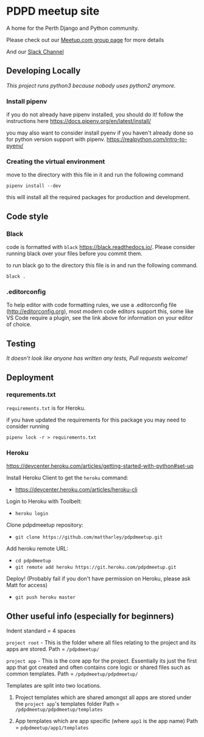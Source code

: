# PDPD meetup site

A home for the Perth Django and Python community.

Please check out our [Meetup.com group page](http://www.meetup.com/Perth-Django-Users-Group/) for more details

And our [Slack Channel](https://pdpdmeetup-slack.herokuapp.com/)

## Developing Locally

*This project runs python3 because nobody uses python2 anymore.*

### Install pipenv

if you do not already have pipenv installed, you should do it!
follow the instructions here <https://docs.pipenv.org/en/latest/install/>

you may also want to consider install pyenv if you haven't already done so for python version support with pipenv.
<https://realpython.com/intro-to-pyenv/>

### Creating the virtual environment

move to the directory with this file in it and run the following command

    pipenv install --dev

this will install all the required packages for production and development.

## Code style

### Black

code is formatted with `black` <https://black.readthedocs.io/>. Please consider running black over your files before you commit them. 

to run black go to the directory this file is in and run the following command.

    black .

### .editorconfig

To help editor with code formatting rules, we use a .editorconfig file (<http://editorconfig.org>), most modern code editors support this, some like VS Code require a plugin, see the link above for information on your editor of choice.

## Testing

*It doesn't look like anyone has written any tests, Pull requests welcome!*

## Deployment

### requrements.txt

`requirements.txt` is for Heroku.

if you have updated the requirements for this package you may need to consider running 

    pipenv lock -r > requirements.txt

### Heroku

https://devcenter.heroku.com/articles/getting-started-with-python#set-up

Install Heroku Client to get the `heroku` command:

- https://devcenter.heroku.com/articles/heroku-cli

Login to Heroku with Toolbelt:

- `heroku login`

Clone pdpdmeetup repository:

- `git clone https://github.com/mattharley/pdpdmeetup.git`

Add heroku remote URL:

- `cd pdpdmeetup`
- `git remote add heroku https://git.heroku.com/pdpdmeetup.git`

Deploy! (Probably fail if you don't have permission on Heroku, please ask Matt for access)

- `git push heroku master`

## Other useful info (especially for beginners)

Indent standard = 4 spaces

`project root` - This is the folder where all files relating to the project and its apps are stored.
Path = `/pdpdmeetup/`

`project app` - This is the core app for the project. Essentially its just the first app that got created and often contains core logic or shared files such as common templates.
Path = `/pdpdmeetup/pdpdmeetup/`

Templates are split into two locations.

1. Project templates which are shared amongst all apps are stored under the `project app`'s templates folder
Path = `/pdpdmeetup/pdpdmeetup/templates`

2. App templates which are app specific (where `app1` is the app name)
Path = `pdpdmeetup/app1/templates`
